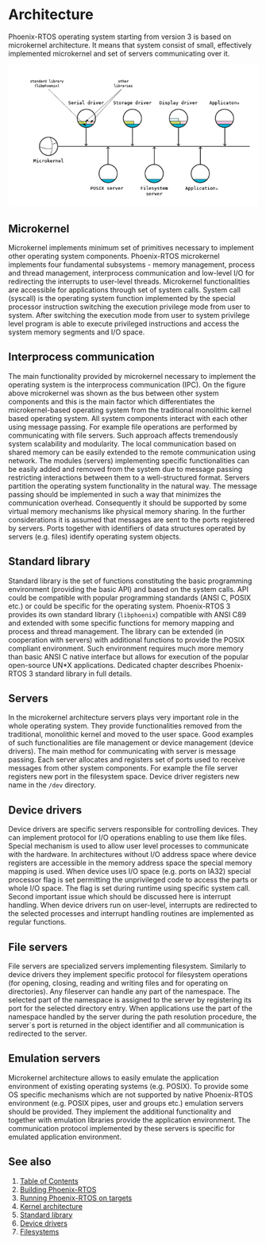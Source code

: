 # Architecture

Phoenix-RTOS operating system starting from version 3 is based on microkernel architecture. It means that system consist of small, effectively implemented microkernel and set of servers communicating over it.

<img src="https://github.com/phoenix-rtos/phoenix-rtos-doc/blob/master/_images/arch1.png" >

## Microkernel
Microkernel implements minimum set of primitives necessary to implement other operating system components. Phoenix-RTOS microkernel implements four fundamental subsystems - memory management, process and thread management, interprocess communication and low-level I/O for redirecting the interrupts to user-level threads. Microkernel functionalities are accessible for applications through set of system calls. System call (syscall) is the operating system function implemented by the special processor instruction switching the execution privilege mode from user to system. After switching the execution mode from user to system privilege level program is able to execute privileged instructions and access the system memory segments and I/O space.

## Interprocess communication
The main functionality provided by microkernel necessary to implement the operating system is the interprocess communication (IPC). On the figure above microkernel was shown as the bus between other system components and this is the main factor which differentiates the microkernel-based operating system from the traditional monolithic kernel based operating system. All system components interact with each other using message passing. For example file operations are performed by communicating with file servers. Such approach affects tremendously system scalability and modularity. The local communication based on shared memory can be easily extended to the remote communication using network. The modules (servers) implementing specific functionalities can be easily added and removed from the system due to message passing restricting interactions between them to a well-structured format. Servers partition the operating system functionality in the natural way. The message passing should be implemented in such a way that minimizes the communication overhead. Consequently it should be supported by some virtual memory mechanisms like physical memory sharing. In the further considerations it is assumed that messages are sent to the ports registered by servers. Ports together with identifiers of data structures operated by servers (e.g. files) identify operating system objects.

## Standard library
Standard library is the set of functions constituting the basic programming environment (providing the basic API) and based on the system calls. API could be compatible with popular programming standards (ANSI C, POSIX etc.) or could be specific for the operating system. Phoenix-RTOS 3 provides its own standard library (`libphoenix`) compatible with ANSI C89 and extended with some specific functions for memory mapping and process and thread management. The library can be extended (in cooperation with servers) with additional functions to provide the POSIX compliant environment. Such environment requires much more memory than basic ANSI C native interface but allows for execution of the popular open-source UN*X applications. Dedicated chapter describes Phoenix-RTOS 3 standard library in full details.

## Servers
In the microkernel architecture servers plays very important role in the whole operating system. They provide functionalities removed from the traditional, monolithic kernel and moved to the user space. Good examples of such functionalities are file management or device management (device drivers). The main method for communicating with server is message passing. Each server allocates and registers set of ports used to receive messages from other system components. For example the file server registers new port in the filesystem space. Device driver registers new name in the `/dev` directory.

## Device drivers
Device drivers are specific servers responsible for controlling devices. They can implement protocol for I/O operations enabling to use them like files. Special mechanism is used to allow user level processes to communicate with the hardware. In architectures without I/O address space where device registers are accessible in the memory address space the special memory mapping is used. When device uses I/O space (e.g. ports on IA32) special processor flag is set permitting the unprivileged code to access the parts or whole I/O space. The flag is set during runtime using specific system call. Second important issue which should be discussed here is interrupt handling. When device drivers run on user-level, interrupts are redirected to the selected processes and interrupt handling routines are implemented as regular functions.

## File servers
File servers are specialized servers implementing filesystem. Similarly to device drivers they implement specific protocol for filesystem operations (for opening, closing, reading and writing files and for operating on directories). Any fileserver can handle any part of the namespace. The selected part of the namespace is assigned to the server by registering its port for the selected directory entry. When applications use the part of the namespace handled by the server during the path resolution procedure, the server`s port is returned in the object identifier and all communication is redirected to the server.

## Emulation servers

Microkernel architecture allows to easily emulate the application environment of existing operating systems (e.g. POSIX). To provide some OS specific mechanisms which are not supported by native Phoenix-RTOS environment (e.g. POSIX pipes, user and groups etc.) emulation servers should be provided. They implement the additional functionality and together with emulation libraries provide the application environment. The communication protocol implemented by these servers is specific for emulated application environment.

## See also

1. [Table of Contents](README.md)
2. [Building Phoenix-RTOS](building/README.md)
3. [Running Phoenix-RTOS on targets](quickstart/README.md)
4. [Kernel architecture](kernel/README.md)
5. [Standard library](libphoenix/README.md)
6. [Device drivers](devices/README.md)
7. [Filesystems](filesystems/README.md)
